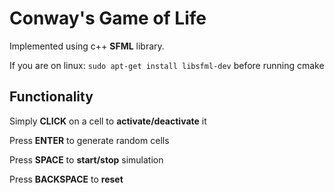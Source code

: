 # Conway's Game of Life

Implemented using c++ **SFML** library. 

If you are on linux:
```sudo apt-get install libsfml-dev```
before running cmake

## Functionality

Simply **CLICK** on a cell to **activate/deactivate** it

Press **ENTER** to generate random cells

Press **SPACE** to **start/stop** simulation

Press **BACKSPACE** to **reset**



